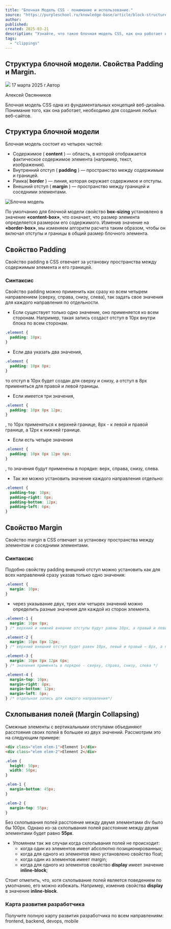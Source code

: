 ```yaml
---
title: "Блочная Модель CSS - понимание и использование."
source: "https://purpleschool.ru/knowledge-base/article/block-structure"
author:
published:
created: 2025-03-21
description: "Узнайте, что такое блочная модель CSS, как она работает и как использовать для создания визуально привлекательного дизайна веб-сайтов. | База знаний PurpleSchool"
tags:
  - "clippings"
---
```

## Структура блочной модели. Свойства Padding и Margin.

![](https://purpleschool.ru/_next/static/media/time-icon.33f80bd8.svg) 17 марта 2025 г.Автор

Алексей Овсянников

Блочная модель CSS одна из фундаментальных концепций веб-дизайна. Понимание того, как она работает, необходимо для создания любых веб-сайтов.

## Структура блочной модели

Блочная модель состоит из четырех частей:

- Содержимое ( **content** ) — область, в которой отображается фактическое содержимое элемента (например, текст, изображения).
- Внутренний отступ ( **padding** ) — пространство между содержимым и границей.
- Рамка( **border** ) — линия, которая окружает содержимое и отступы.
- Внешний отступ ( **margin** ) — пространство между границей и соседними элементами.

![Блочна модель](https://cdn-bucket.hb.bizmrg.com/purple-images/knowladge-base/box-model.jpg)

По умолчанию для блочной модели свойство **box-sizing** установлено в значение **«content-box»**, что означает, что размер элемента определяется размером его содержимого. Изменив значение на **«border-box»**, мы изменяем алгоритм расчета таким образом, чтобы он включал отступы и границы в общий размер блочного элемента.

## Cвойство Padding

Свойство padding в CSS отвечает за установку пространства между содержимым элемента и его границей.

### Синтаксис

Свойство padding можно применить как сразу ко всем четырем направлением (сверху, справа, снизу, слева), так задать свое значения для каждого направления по отдельности.

- Если существует только одно значение, оно применяется ко всем сторонам. Например, такая запись создаст отступ в 10px внутри блока по всем сторонам.
```css
.element {
  padding: 10px;
}
```
- Если два указать два значения,
```css
.element {
  padding: 10px 8px;
}
```

то отступ в 10px будет создан для сверху и снизу, а отступ в 8px применяться для правой и левой границы.

- Если имеется три значения,
```css
.element {
  padding: 10px 8px 12px;
}
```

, то 10px применяться к верхней границе, 8px - к левой и правой границе, а 12px к нижней границе.

- Если есть четыре значения
```css
.element {
  padding: 10px 8px 12px 6px;
}
```

, то значения будут применены в порядке: верх, справа, снизу, слева.

- Так же можно установить значение каждого направления отдельно:
```css
.element {
  padding-top: 10px;
  padding-right: 8px;
  padding-bottom: 12px;
  padding-left: 6px;
}
```

## Cвойство Margin

Свойство margin в CSS отвечает за установку пространства между элементом и соседними элементами.

### Синтаксис

Подобно свойству padding внешний отступ можно установить как для всех направлений сразу указав только одно значения:

```css
.element {
  margin: 10px;
}
```
- через указывание двух, трех или четырех значений можно определить разные значения для каждой из сторон элемента.
```css
.element-1 {
  margin: 10px 8px;
} /* верхний и нижний внешние отступы будут равны 10px, а правый и левый — 8px */

.element-2 {
  margin: 10px 8px 12px;
} /* верхний внешний отступ будет равен 10px, левый и правый — 8px, а нижний — 12px */

.element-3 {
  margin: 10px 8px 12px 6px;
} /* значения применять в порядке - сверху, справа, снизу, слева */

.element-4 {
  margin-top: 10px;
  margin-right: 8px;
  margin-bottom: 12px;
  margin-left: 6px;
} /* отдельная запись для каждого направления*/
```

## Схлопывания полей (Margin Collapsing)

Смежные элементы с вертикальными отступами объединяют расстояния своих полей в большее из двух значений. Рассмотрим это на следующим примере:

```html
<div class="elem elem-1">Element 1</div>
<div class="elem elem-2">Element 2</div>
```
```css
.elem {
  height: 50px;
  width: 50px;
}

.elem-1 {
  margin-bottom: 45px;
}

.elem-2 {
  margin-top: 55px;
}
```

Без схлопывания полей расстояние между двумя элементами div было бы 100px. Однако из-за схлопывания полей расстояние между двумя элементами будет равно **55px**.

- Упомянем так же случаи когда схлопывания полей не происходит:
	- когда один из элементов имеет абсолютно позиционированных;
	- когда для одного из элементов явно установлено свойство float;
	- когда один из элементов имеет margin;
	- когда для одного из элементов свойство **display** имеет значение **inline-block**;

Стоит отметить, что, хотя схлопывание полей является поведением по умолчанию, его можно избежать. Например, изменив свойства **display** в значение **inline-block**.

### Карта развития разработчика

Получите полную карту развития разработчика по всем направлениям: frontend, backend, devops, mobile